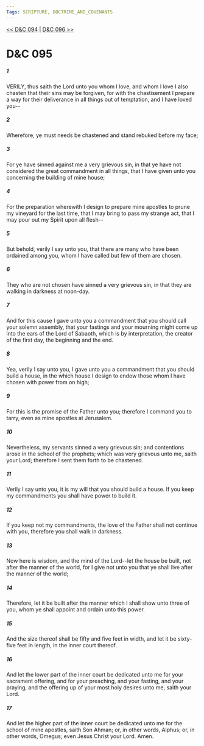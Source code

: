 ```yaml
---
Tags: SCRIPTURE, DOCTRINE_AND_COVENANTS
---
```


[<< D&C 094](DOCTRINE_AND_COVENANTS/D&C_094.md) | [D&C 096 >>](DOCTRINE_AND_COVENANTS/D&C_096.md)

# D&C 095

##### 1
 VERILY, thus saith the Lord unto you whom I love, and whom I love I also chasten that their sins may be forgiven, for with the chastisement I prepare a way for their deliverance in all things out of temptation, and I have loved you--
##### 2
 Wherefore, ye must needs be chastened and stand rebuked before my face;
##### 3
 For ye have sinned against me a very grievous sin, in that ye have not considered the great commandment in all things, that I have given unto you concerning the building of mine house;
##### 4
 For the preparation wherewith I design to prepare mine apostles to prune my vineyard for the last time, that I may bring to pass my strange act, that I may pour out my Spirit upon all flesh--
##### 5
 But behold, verily I say unto you, that there are many who have been ordained among you, whom I have called but few of them are chosen.
##### 6
 They who are not chosen have sinned a very grievous sin, in that they are walking in darkness at noon-day.
##### 7
 And for this cause I gave unto you a commandment that you should call your solemn assembly, that your fastings and your mourning might come up into the ears of the Lord of Sabaoth, which is by interpretation, the creator of the first day, the beginning and the end.
##### 8
 Yea, verily I say unto you, I gave unto you a commandment that you should build a house, in the which house I design to endow those whom I have chosen with power from on high;
##### 9
 For this is the promise of the Father unto you; therefore I command you to tarry, even as mine apostles at Jerusalem.
##### 10
 Nevertheless, my servants sinned a very grievous sin; and contentions arose in the school of the prophets; which was very grievous unto me, saith your Lord; therefore I sent them forth to be chastened.
##### 11
 Verily I say unto you, it is my will that you should build a house. If you keep my commandments you shall have power to build it.
##### 12
 If you keep not my commandments, the love of the Father shall not continue with you, therefore you shall walk in darkness.
##### 13
 Now here is wisdom, and the mind of the Lord--let the house be built, not after the manner of the world, for I give not unto you that ye shall live after the manner of the world;
##### 14
 Therefore, let it be built after the manner which I shall show unto three of you, whom ye shall appoint and ordain unto this power.
##### 15
 And the size thereof shall be fifty and five feet in width, and let it be sixty-five feet in length, in the inner court thereof.
##### 16
 And let the lower part of the inner court be dedicated unto me for your sacrament offering, and for your preaching, and your fasting, and your praying, and the offering up of your most holy desires unto me, saith your Lord.
##### 17
 And let the higher part of the inner court be dedicated unto me for the school of mine apostles, saith Son Ahman; or, in other words, Alphus; or, in other words, Omegus; even Jesus Christ your Lord. Amen.
